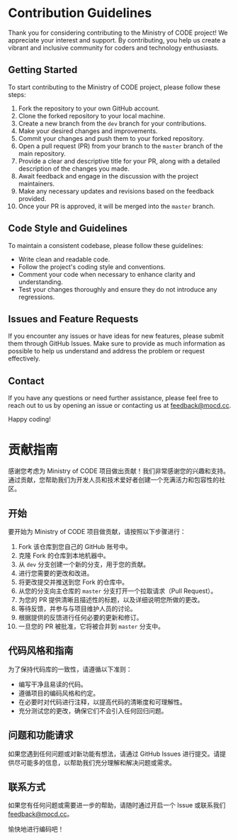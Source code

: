 # Contribution Guidelines

Thank you for considering contributing to the Ministry of CODE project! We appreciate your interest and support. By contributing, you help us create a vibrant and inclusive community for coders and technology enthusiasts.

## Getting Started

To start contributing to the Ministry of CODE project, please follow these steps:

1. Fork the repository to your own GitHub account.
2. Clone the forked repository to your local machine.
3. Create a new branch from the `dev` branch for your contributions.
4. Make your desired changes and improvements.
5. Commit your changes and push them to your forked repository.
6. Open a pull request (PR) from your branch to the `master` branch of the main repository.
7. Provide a clear and descriptive title for your PR, along with a detailed description of the changes you made.
8. Await feedback and engage in the discussion with the project maintainers.
9. Make any necessary updates and revisions based on the feedback provided.
10. Once your PR is approved, it will be merged into the `master` branch.

## Code Style and Guidelines

To maintain a consistent codebase, please follow these guidelines:

- Write clean and readable code.
- Follow the project's coding style and conventions.
- Comment your code when necessary to enhance clarity and understanding.
- Test your changes thoroughly and ensure they do not introduce any regressions.

## Issues and Feature Requests

If you encounter any issues or have ideas for new features, please submit them through GitHub Issues. Make sure to provide as much information as possible to help us understand and address the problem or request effectively.

## Contact

If you have any questions or need further assistance, please feel free to reach out to us by opening an issue or contacting us at [feedback@mocd.cc](mailto:feedback@mocd.cc).

Happy coding!

# 贡献指南

感谢您考虑为 Ministry of CODE 项目做出贡献！我们非常感谢您的兴趣和支持。通过贡献，您帮助我们为开发人员和技术爱好者创建一个充满活力和包容性的社区。

## 开始

要开始为 Ministry of CODE 项目做贡献，请按照以下步骤进行：

1. Fork 该仓库到您自己的 GitHub 账号中。
2. 克隆 Fork 的仓库到本地机器中。
3. 从 `dev` 分支创建一个新的分支，用于您的贡献。
4. 进行您需要的更改和改进。
5. 将更改提交并推送到您 Fork 的仓库中。
6. 从您的分支向主仓库的 `master` 分支打开一个拉取请求（Pull Request）。
7. 为您的 PR 提供清晰且描述性的标题，以及详细说明您所做的更改。
8. 等待反馈，并参与与项目维护人员的讨论。
9. 根据提供的反馈进行任何必要的更新和修订。
10. 一旦您的 PR 被批准，它将被合并到 `master` 分支中。

## 代码风格和指南

为了保持代码库的一致性，请遵循以下准则：

- 编写干净且易读的代码。
- 遵循项目的编码风格和约定。
- 在必要时对代码进行注释，以提高代码的清晰度和可理解性。
- 充分测试您的更改，确保它们不会引入任何回归问题。

## 问题和功能请求

如果您遇到任何问题或对新功能有想法，请通过 GitHub Issues 进行提交。请提供尽可能多的信息，以帮助我们充分理解和解决问题或需求。

## 联系方式

如果您有任何问题或需要进一步的帮助，请随时通过开启一个 Issue 或联系我们 [feedback@mocd.cc](mailto:feedback@mocd.cc)。

愉快地进行编码吧！
